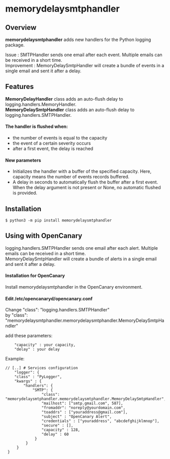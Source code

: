 # memorydelaysmtphandler

## Overview
**memorydelaysmtphandler** adds new handlers for the Python logging package.

Issue : SMTPHandler sends one email after each event. Multiple emails can be received in a short time.<br> 
Improvement : MemoryDelaySmtpHandler will create a bundle of events in a single email and sent it after a delay.

## Features

**MemoryDelayHandler** class adds an auto-flush delay to logging.handlers.MemoryHandler.<br>
**MemoryDelaySmtpHandler** class adds an auto-flush delay to logging.handlers.SMTPHandler.

#### The handler is flushed when:
- the number of events is equal to the capacity
- the event of a certain severity occurs
- after a first event, the delay is reached

#### New parameters
- Initializes the handler with a buffer of the specified capacity. Here, capacity means the number of events records buffered.
- A delay in seconds to automatically flush the buffer after a first event. When the delay argument is not present or None, no automatic flushed is provided.

## Installation
```
$ python3 -m pip install memorydelaysmtphandler
```



## Using with OpenCanary

logging.handlers.SMTPHandler sends one email after each alert. Multiple emails can be received in a short time.<br> 
MemoryDelaySmtpHandler will create a bundle of alerts in a single email and sent it after a delay.

#### Installation for OpenCanary
Install memorydelaysmtphandler in the OpenCanary environment.

#### Edit /etc/opencanaryd/opencanary.conf
Change "class": "logging.handlers.SMTPHandler"<br>
by     "class": "memorydelaysmtphandler.memorydelaysmtphandler.MemoryDelaySmtpHandler"

add these parameters:
```
	"capacity" : your capacity,
	"delay" : your delay
```    

Example:
```
// [..] # Services configuration
    "logger": {
    "class" : "PyLogger",
    "kwargs" : {
        "handlers": {
            "SMTP": {
                "class": "memorydelaysmtphandler.memorydelaysmtphandler.MemoryDelaySmtpHandler",
                "mailhost": ["smtp.gmail.com", 587],
                "fromaddr": "noreply@yourdomain.com",
                "toaddrs" : ["youraddress@gmail.com"],
                "subject" : "OpenCanary Alert",
                "credentials" : ["youraddress", "abcdefghijklmnop"],
                "secure" : [],
                "capacity" : 128,
                "delay" : 60                
             }
         }
     }
 }
 ```
